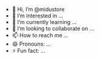 - 👋 Hi, I’m @midustore
- 👀 I’m interested in ...
- 🌱 I’m currently learning ...
- 💞️ I’m looking to collaborate on ...
- 📫 How to reach me ...
- 😄 Pronouns: ...
- ⚡ Fun fact: ...

<!---
midustore/midustore is a ✨ special ✨ repository because its `README.md` (this file) appears on your GitHub profile.
You can click the Preview link to take a look at your changes.
--->

